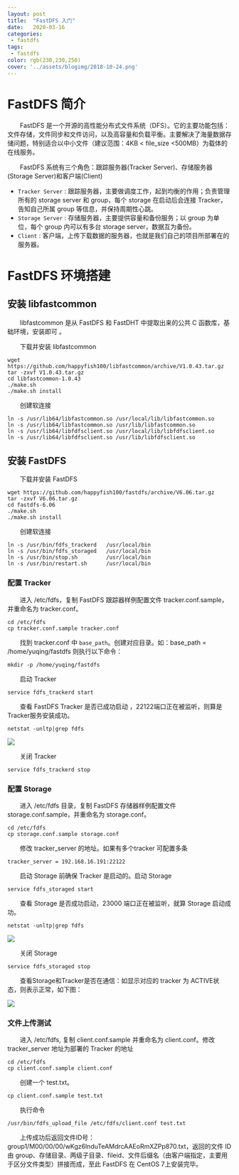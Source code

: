 ```yaml
---
layout: post
title:  "FastDFS 入门"
date:   2020-03-16
categories:
 - fastdfs
tags:
 - fastdfs
color: rgb(230,230,250)
cover: '../assets/blogimg/2018-10-24.png'
---
```

# FastDFS 简介

　　FastDFS 是一个开源的高性能分布式文件系统（DFS）。它的主要功能包括：文件存储，文件同步和文件访问，以及高容量和负载平衡。主要解决了海量数据存储问题，特别适合以中小文件（建议范围：4KB < file_size <500MB）为载体的在线服务。

　　FastDFS 系统有三个角色：跟踪服务器(Tracker Server)、存储服务器(Storage Server)和客户端(Client)

- `Tracker Server` : 跟踪服务器，主要做调度工作，起到均衡的作用；负责管理所有的 storage server 和 group，每个 storage 在启动后会连接 Tracker，告知自己所属 group 等信息，并保持周期性心跳。
- `Storage Server` : 存储服务器，主要提供容量和备份服务；以 group 为单位，每个 group 内可以有多台 storage server，数据互为备份。
- `Client` : 客户端，上传下载数据的服务器，也就是我们自己的项目所部署在的服务器。

# FastDFS 环境搭建

## 安装 libfastcommon

　　libfastcommon 是从 FastDFS 和 FastDHT 中提取出来的公共 C 函数库，基础环境，安装即可 。

　　下载并安装 libfastcommon 

```
wget https://github.com/happyfish100/libfastcommon/archive/V1.0.43.tar.gz
tar -zxvf V1.0.43.tar.gz
cd libfastcommon-1.0.43
./make.sh
./make.sh install
```

　　创建软连接

```
ln -s /usr/lib64/libfastcommon.so /usr/local/lib/libfastcommon.so
ln -s /usr/lib64/libfastcommon.so /usr/lib/libfastcommon.so
ln -s /usr/lib64/libfdfsclient.so /usr/local/lib/libfdfsclient.so
ln -s /usr/lib64/libfdfsclient.so /usr/lib/libfdfsclient.so
```

## 安装 FastDFS

　　下载并安装 FastDFS

```
wget https://github.com/happyfish100/fastdfs/archive/V6.06.tar.gz
tar -zxvf V6.06.tar.gz
cd fastdfs-6.06
./make.sh
./make.sh install
```

　　创建软连接

```
ln -s /usr/bin/fdfs_trackerd   /usr/local/bin
ln -s /usr/bin/fdfs_storaged   /usr/local/bin
ln -s /usr/bin/stop.sh         /usr/local/bin
ln -s /usr/bin/restart.sh      /usr/local/bin
```

### 配置 Tracker

　　进入 /etc/fdfs，复制 FastDFS 跟踪器样例配置文件 tracker.conf.sample，并重命名为 tracker.conf。

```
cd /etc/fdfs
cp tracker.conf.sample tracker.conf
```

　　找到 tracker.conf 中 `base_path`。创建对应目录。如：base_path = /home/yuqing/fastdfs 则执行以下命令：

```
mkdir -p /home/yuqing/fastdfs
```

　　启动 Tracker

```
service fdfs_trackerd start
```

　　查看 FastDFS Tracker 是否已成功启动 ，22122端口正在被监听，则算是Tracker服务安装成功。

```
netstat -unltp|grep fdfs
```

![](/public/doc/assets/specification/env-fastdfs/tracker.jpg)

　　关闭 Tracker

```
service fdfs_trackerd stop
```

### 配置 Storage

　　进入 /etc/fdfs 目录，复制 FastDFS 存储器样例配置文件 storage.conf.sample，并重命名为 storage.conf。 

```
cd /etc/fdfs
cp storage.conf.sample storage.conf
```

　　修改 tracker_server 的地址。如果有多个tracker 可配置多条

```
tracker_server = 192.168.16.191:22122
```

 　　启动 Storage 前确保 Tracker 是启动的。启动 Storage

```
service fdfs_storaged start
```

 　　查看 Storage 是否成功启动，23000 端口正在被监听，就算 Storage 启动成功。

```
netstat -unltp|grep fdfs
```

![](/public/doc/assets/specification/env-fastdfs/storage.jpg)

 　　关闭 Storage

```
service fdfs_storaged stop
```

 　　查看Storage和Tracker是否在通信：如显示对应的 tracker 为 ACTIVE状态，则表示正常，如下图：

![](/public/doc/assets/specification/env-fastdfs/storage-tracker-active.jpg)


### 文件上传测试

　　进入 /etc/fdfs, 复制 client.conf.sample 并重命名为 client.conf。修改 tracker_server 地址为部署的 Tracker 的地址
```
cd /etc/fdfs
cp client.conf.sample client.conf
```

　　创建一个 test.txt。

```
cp client.conf.sample test.txt
```

　　执行命令

```
/usr/bin/fdfs_upload_file /etc/fdfs/client.conf test.txt
```

　　上传成功后返回文件ID号：group1/M00/00/00/wKgz6lnduTeAMdrcAAEoRmXZPp870.txt，返回的文件 ID 由 group、存储目录、两级子目录、fileid、文件后缀名（由客户端指定，主要用于区分文件类型）拼接而成，至此 FastDFS 在 CentOS 7上安装完毕。




